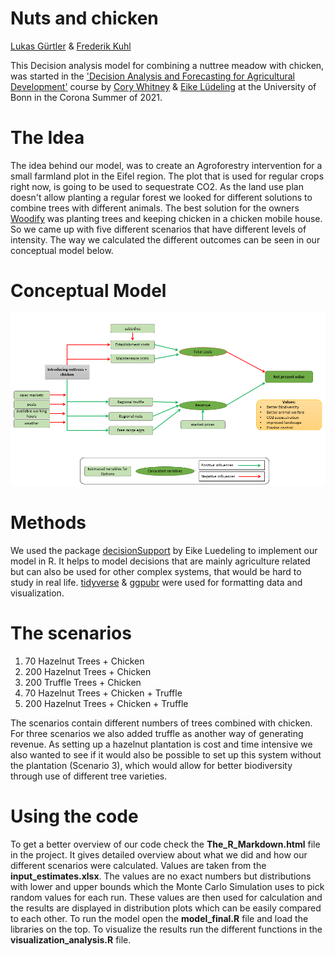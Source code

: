 # Nuts and chicken
[Lukas Gürtler](https://github.com/LukasGuertler) & [Frederik Kuhl](https://github.com/FreKuhl)

This Decision analysis model for combining a nuttree meadow with chicken, was started in the ['Decision Analysis and Forecasting for Agricultural Development'](https://cory-whitney.shinyapps.io/Decision_Analysis_Course/) course by [Cory Whitney](https://cory-whitney.com/) & [Eike Lüdeling](https://eikeluedeling.com/index.html) at the University of Bonn in the Corona Summer of 2021. 

# The Idea
The idea behind our model, was to create an Agroforestry intervention for a small farmland plot in the Eifel region. The plot that is used for regular crops right now, is going to be used to sequestrate CO2. As the land use plan doesn't allow planting a regular forest we looked for different solutions to combine trees with different animals. The best solution for the owners [Woodify](woodify.de) was planting trees and keeping chicken in a chicken mobile house. So we came up with five different scenarios that have different levels of intensity. The way we calculated the different outcomes can be seen in our conceptual model below.

# Conceptual Model
![](Conceptual_model.png)

# Methods
We used the package [decisionSupport](https://cran.r-project.org/web/packages/decisionSupport/index.html) by Eike Luedeling to implement our model in R. It helps to model decisions that are mainly agriculture related but can also be used for other complex systems, that would be hard to study in real life.
[tidyverse](https://www.tidyverse.org/) & [ggpubr](https://rpkgs.datanovia.com/ggpubr/) were used for formatting data and visualization.

# The scenarios
1. 70 Hazelnut Trees + Chicken
2. 200 Hazelnut Trees + Chicken
3. 200 Truffle Trees + Chicken
4. 70 Hazelnut Trees + Chicken + Truffle
5. 200 Hazelnut Trees + Chicken + Truffle

The scenarios contain different numbers of trees combined with chicken. For three scenarios we also added truffle as another way of generating revenue. As setting up a hazelnut plantation is cost and time intensive we also wanted to see if it would also be possible to set up this system without the plantation (Scenario 3), which would allow for better biodiversity through use of different tree varieties.

# Using the code
To get a better overview of our code check the __The_R_Markdown.html__ file in the project. It gives detailed overview about what we did and how our different scenarios were calculated. Values are taken from the __input_estimates.xlsx__. The values are no exact numbers but distributions with lower and upper bounds which the Monte Carlo Simulation uses to pick random values for each run. These values are then used for calculation and the results are displayed in distribution plots which can be easily compared to each other. 
To run the model open the __model_final.R__ file and load the libraries on the top. To visualize the results run the different functions in the __visualization_analysis.R__ file.